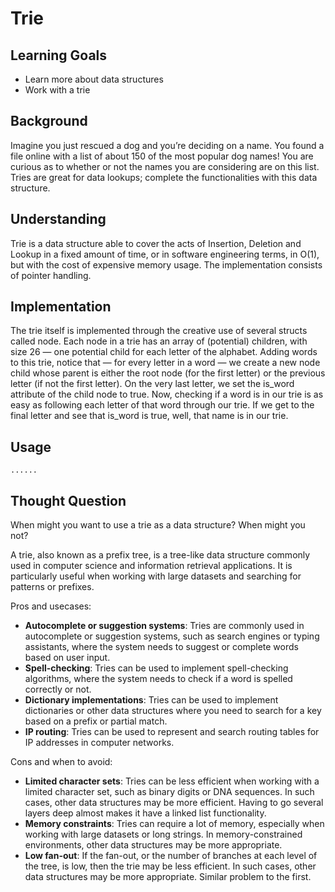 # Trie

## Learning Goals

- Learn more about data structures
- Work with a trie

## Background

Imagine you just rescued a dog and you’re deciding on a name. You found a file online with a list of about 150 of the most popular dog names! You are curious as to whether or not the names you are considering are on this list. Tries are great for data lookups; complete the functionalities with this data structure.

## Understanding

Trie is a data structure able to cover the acts of Insertion, Deletion and Lookup in a fixed amount of time, or in software engineering terms, in O(1), but with the cost of expensive memory usage. The implementation consists of pointer handling.

## Implementation

The trie itself is implemented through the creative use of several structs called node. Each node in a trie has an array of (potential) children, with size 26 — one potential child for each letter of the alphabet. Adding words to this trie, notice that — for every letter in a word — we create a new node child whose parent is either the root node (for the first letter) or the previous letter (if not the first letter). On the very last letter, we set the is_word attribute of the child node to true. Now, checking if a word is in our trie is as easy as following each letter of that word through our trie. If we get to the final letter and see that is_word is true, well, that name is in our trie.

## Usage

```lang-bash
......
```

## Thought Question

When might you want to use a trie as a data structure? When might you not?

A trie, also known as a prefix tree, is a tree-like data structure commonly used in computer science and information retrieval applications. It is particularly useful when working with large datasets and searching for patterns or prefixes.

Pros and usecases:

- **Autocomplete or suggestion systems**: Tries are commonly used in autocomplete or suggestion systems, such as search engines or typing assistants, where the system needs to suggest or complete words based on user input.
- **Spell-checking**: Tries can be used to implement spell-checking algorithms, where the system needs to check if a word is spelled correctly or not.
- **Dictionary implementations**: Tries can be used to implement dictionaries or other data structures where you need to search for a key based on a prefix or partial match.
- **IP routing**: Tries can be used to represent and search routing tables for IP addresses in computer networks.

Cons and when to avoid:

- **Limited character sets**: Tries can be less efficient when working with a limited character set, such as binary digits or DNA sequences. In such cases, other data structures may be more efficient. Having to go several layers deep almost makes it have a linked list functionality.
- **Memory constraints**: Tries can require a lot of memory, especially when working with large datasets or long strings. In memory-constrained environments, other data structures may be more appropriate.
- **Low fan-out**: If the fan-out, or the number of branches at each level of the tree, is low, then the trie may be less efficient. In such cases, other data structures may be more appropriate. Similar problem to the first.
